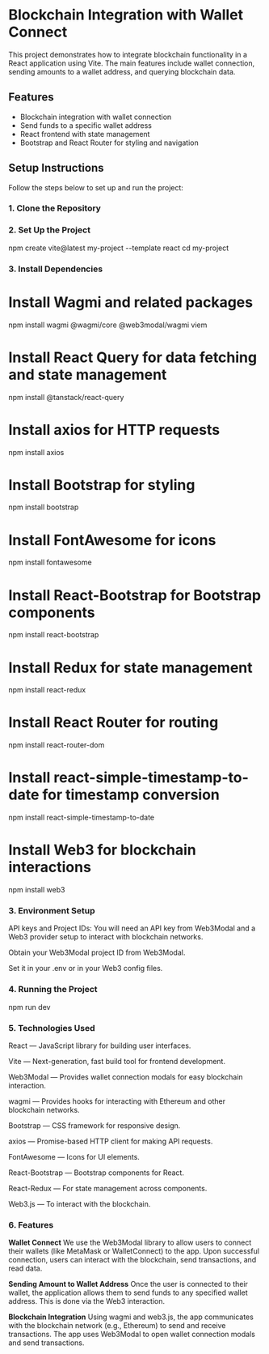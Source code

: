 # Blockchain Integration with Wallet Connect

This project demonstrates how to integrate blockchain functionality in a React application using Vite. The main features include wallet connection, sending amounts to a wallet address, and querying blockchain data.

## Features
- Blockchain integration with wallet connection
- Send funds to a specific wallet address
- React frontend with state management
- Bootstrap and React Router for styling and navigation

## Setup Instructions

Follow the steps below to set up and run the project:

### 1. **Clone the Repository**

### 2. **Set Up the Project**
npm create vite@latest my-project --template react
cd my-project

### 3. **Install Dependencies**

# Install Wagmi and related packages
npm install wagmi @wagmi/core @web3modal/wagmi viem

# Install React Query for data fetching and state management
npm install @tanstack/react-query

# Install axios for HTTP requests
npm install axios

# Install Bootstrap for styling
npm install bootstrap

# Install FontAwesome for icons
npm install fontawesome

# Install React-Bootstrap for Bootstrap components
npm install react-bootstrap

# Install Redux for state management
npm install react-redux

# Install React Router for routing
npm install react-router-dom

# Install react-simple-timestamp-to-date for timestamp conversion
npm install react-simple-timestamp-to-date

# Install Web3 for blockchain interactions
npm install web3


### 3. **Environment Setup**

API keys and Project IDs: You will need an API key from Web3Modal and a Web3 provider setup to interact with blockchain networks.

Obtain your Web3Modal project ID from Web3Modal.

Set it in your .env or in your Web3 config files.

### 4. **Running the Project**
npm run dev

### 5. **Technologies Used**

React — JavaScript library for building user interfaces.

Vite — Next-generation, fast build tool for frontend development.

Web3Modal — Provides wallet connection modals for easy blockchain interaction.

wagmi — Provides hooks for interacting with Ethereum and other blockchain networks.

Bootstrap — CSS framework for responsive design.

axios — Promise-based HTTP client for making API requests.

FontAwesome — Icons for UI elements.

React-Bootstrap — Bootstrap components for React.

React-Redux — For state management across components.

Web3.js — To interact with the blockchain.

### 6. **Features**

**Wallet Connect**
We use the Web3Modal library to allow users to connect their wallets (like MetaMask or WalletConnect) to the app. Upon successful connection, users can interact with the blockchain, send transactions, and read data.

**Sending Amount to Wallet Address**
Once the user is connected to their wallet, the application allows them to send funds to any specified wallet address. This is done via the Web3 interaction.

**Blockchain Integration**
Using wagmi and web3.js, the app communicates with the blockchain network (e.g., Ethereum) to send and receive transactions. The app uses Web3Modal to open wallet connection modals and send transactions.
